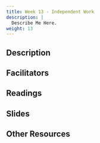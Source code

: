 ```yaml
---
title: Week 13 - Independent Work
description: |
  Describe Me Here.
weight: 13
---
```

## Description
## Facilitators
## Readings
## Slides
## Other Resources